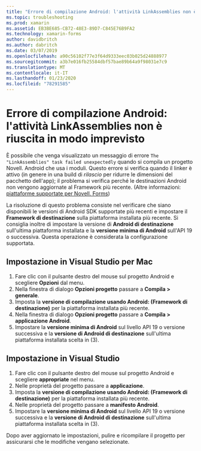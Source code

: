 ```yaml
---
title: "Errore di compilazione Android: l'attività LinkAssemblies non è riuscita in modo imprevisto"
ms.topic: troubleshooting
ms.prod: xamarin
ms.assetid: EB3BE685-CB72-48E3-89D7-C845E76B9FA2
ms.technology: xamarin-forms
author: davidbritch
ms.author: dabritch
ms.date: 03/07/2019
ms.openlocfilehash: a90c56102f77e3f64d9333eec03b025d24888977
ms.sourcegitcommit: a3b7e016fb25584dbf57bae89b64a9f98031e7c9
ms.translationtype: MT
ms.contentlocale: it-IT
ms.lasthandoff: 01/23/2020
ms.locfileid: "78291585"
---
```

# <a name="android-build-error--the-linkassemblies-task-failed-unexpectedly"></a>Errore di compilazione Android: l'attività LinkAssemblies non è riuscita in modo imprevisto

È possibile che venga visualizzato un messaggio di errore `The "LinkAssemblies" task failed unexpectedly` quando si compila un progetto Novell. Android che usa i moduli. Questo errore si verifica quando il linker è attivo (in genere in una build di *rilascio* per ridurre le dimensioni del pacchetto dell'app); il problema si verifica perché le destinazioni Android non vengono aggiornate al Framework più recente. (Altre informazioni: [piattaforme supportate per Novell. Forms](~/get-started/supported-platforms.md#android-platform-support))

La risoluzione di questo problema consiste nel verificare che siano disponibili le versioni di Android SDK supportate più recenti e impostare il **Framework di destinazione** sulla piattaforma installata più recente. Si consiglia inoltre di impostare la versione di **Android di destinazione** sull'ultima piattaforma installata e la **versione minima di Android** sull'API 19 o successiva. Questa operazione è considerata la configurazione supportata.

## <a name="setting-in-visual-studio-for-mac"></a>Impostazione in Visual Studio per Mac

1. Fare clic con il pulsante destro del mouse sul progetto Android e scegliere **Opzioni** dal menu.
2. Nella finestra di dialogo **Opzioni progetto** passare a **Compila > generale**.
3. Imposta la **versione di compilazione usando Android: (Framework di destinazione)** per la piattaforma installata più recente.
4. Nella finestra di dialogo **Opzioni progetto** passare a **Compila > applicazione Android**.
5. Impostare la **versione minima di Android** sul livello API 19 o versione successiva e la **versione di Android di destinazione** sull'ultima piattaforma installata scelta in (3).

## <a name="setting-in-visual-studio"></a>Impostazione in Visual Studio

1. Fare clic con il pulsante destro del mouse sul progetto Android e scegliere **appropriate** nel menu.
2. Nelle proprietà del progetto passare a **applicazione**.
3. Imposta la **versione di compilazione usando Android: (Framework di destinazione)** per la piattaforma installata più recente.
4. Nelle proprietà del progetto passare a **manifesto Android**.
5. Impostare la **versione minima di Android** sul livello API 19 o versione successiva e la **versione di Android di destinazione** sull'ultima piattaforma installata scelta in (3).

Dopo aver aggiornato le impostazioni, pulire e ricompilare il progetto per assicurarsi che le modifiche vengano selezionate.
